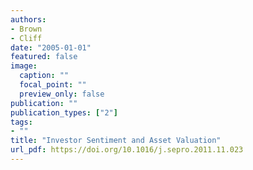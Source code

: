 ```yaml
---
authors:
- Brown
- Cliff
date: "2005-01-01"
featured: false
image:
  caption: ""
  focal_point: ""
  preview_only: false
publication: ""
publication_types: ["2"]
tags:
- ""
title: "Investor Sentiment and Asset Valuation"
url_pdf: https://doi.org/10.1016/j.sepro.2011.11.023
---
```

